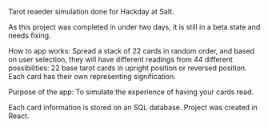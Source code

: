 Tarot reaeder simulation done for Hackday at Salt.

As this project was completed in under two days, it is still in a beta state and needs fixing. 

How to app works: Spread a stack of 22 cards in random order, and based on user selection, they will have different readings from 44 different possibilities: 22 base tarot cards in upright position or reversed position. Each card has their own representing signification.

Purpose of the app: To simulate the experience of having your cards read.

Each card information is stored on an SQL database. Project was created in React.
